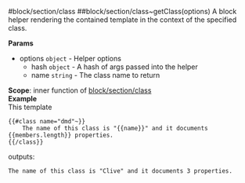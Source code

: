 <a name="module_block/section/class"></a>
#block/section/class
<a name="module_block/section/class..getClass"></a>
##block/section/class~getClass(options)
A block helper rendering the contained template in the context of the specified class.

**Params**

- options `object` - Helper options  
  - hash `object` - A hash of args passed into the helper  
  - name `string` - The class name to return  

**Scope**: inner function of [block/section/class](#module_block/section/class)  
**Example**  
This template

    {{#class name="dmd"~}}
        The name of this class is "{{name}}" and it documents {{members.length}} properties. 
    {{/class}}

outputs:

    The name of this class is "Clive" and it documents 3 properties. 

